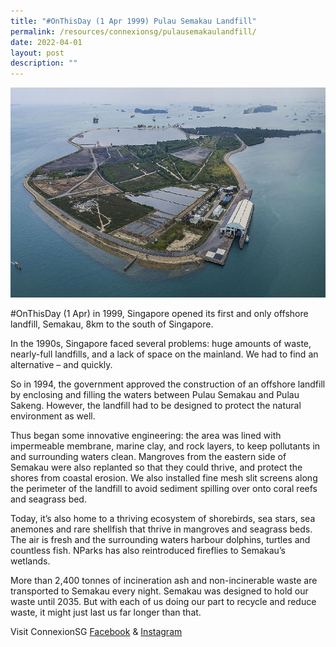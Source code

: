 ```yaml
---
title: "#OnThisDay (1 Apr 1999) Pulau Semakau Landfill"
permalink: /resources/connexionsg/pulausemakaulandfill/
date: 2022-04-01
layout: post
description: ""
---
```


![](/images/pulau%20semakau.jpg)

#OnThisDay (1 Apr) in 1999, Singapore opened its first and only offshore landfill, Semakau, 8km to the south of Singapore.

In the 1990s, Singapore faced several problems: huge amounts of waste, nearly-full landfills, and a lack of space on the mainland. We had to find an alternative – and quickly.

So in 1994, the government approved the construction of an offshore landfill by enclosing and filling the waters between Pulau Semakau and Pulau Sakeng. However, the landfill had to be designed to protect the natural environment as well.

Thus began some innovative engineering: the area was lined with impermeable membrane, marine clay, and rock layers, to keep pollutants in and surrounding waters clean. Mangroves from the eastern side of Semakau were also replanted so that they could thrive, and protect the shores from coastal erosion. We also installed fine mesh slit screens along the perimeter of the landfill to avoid sediment spilling over onto coral reefs and seagrass bed.

Today, it’s also home to a thriving ecosystem of shorebirds, sea stars, sea anemones and rare shellfish that thrive in mangroves and seagrass beds. The air is fresh and the surrounding waters harbour dolphins, turtles and countless fish. NParks has also reintroduced fireflies to Semakau’s wetlands.

More than 2,400 tonnes of incineration ash and non-incinerable waste are transported to Semakau every night. Semakau was designed to hold our waste until 2035. But with each of us doing our part to recycle and reduce waste, it might just last us far longer than that.

Visit ConnexionSG [Facebook](https://www.facebook.com/ConnexionSG) & [Instagram](https://www.instagram.com/connexionsg/)